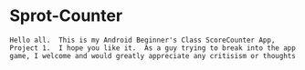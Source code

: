 # Sprot-Counter

	Hello all.  This is my Android Beginner's Class ScoreCounter App, Project 1.  I hope you like it.  As a guy trying to break into the app game, I welcome and would greatly appreciate any critisism or thoughts
